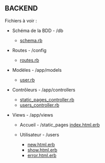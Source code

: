 ## BACKEND

Fichiers à voir :

* Schéma de la BDD - /db
  - [schema.rb](https://github.com/DaTikh/lePosition_W4D4_RailsStatic_TeamBDX/blob/master/site-backend/db/schema.rb "Database")

* Routes - /config
  - [routes.rb](https://github.com/DaTikh/lePosition_W4D4_RailsStatic_TeamBDX/blob/master/site-backend/config/routes.rb "Routing de l'app")

* Modèles - /app/models
  - [user.rb](https://github.com/DaTikh/lePosition_W4D4_RailsStatic_TeamBDX/blob/master/site-backend/app/models/user.rb "La validation username")

* Contrôleurs - /app/controllers
  - [static_pages_controller.rb](https://github.com/DaTikh/lePosition_W4D4_RailsStatic_TeamBDX/blob/master/site-backend/app/controllers/static_pages_controller.rb "Page d'accueil")
  - [users_controller.rb](https://github.com/DaTikh/lePosition_W4D4_RailsStatic_TeamBDX/blob/master/site-backend/app/controllers/users_controller.rb "Création utilisateur et profil")

* Views - /app/views
  - Accueil - /static_pages
    [index.html.erb](https://github.com/DaTikh/lePosition_W4D4_RailsStatic_TeamBDX/blob/master/site-backend/app/views/static_pages/index.html.erb "Accueil")

  - Utilisateur - /users
    * [new.html.erb](https://github.com/DaTikh/lePosition_W4D4_RailsStatic_TeamBDX/blob/master/site-backend/app/views/users/new.html.erb "Création")
    * [show.html.erb](https://github.com/DaTikh/lePosition_W4D4_RailsStatic_TeamBDX/blob/master/site-backend/app/views/users/show.html.erb "Profil")
    * [error.html.erb](https://github.com/DaTikh/lePosition_W4D4_RailsStatic_TeamBDX/blob/master/site-backend/app/views/users/error.html.erb "Page d'erreur")
